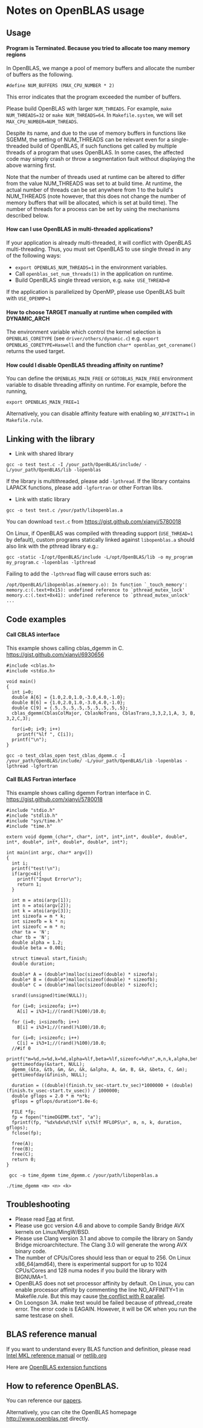 # Notes on OpenBLAS usage
## Usage

#### Program is Terminated. Because you tried to allocate too many memory regions

In OpenBLAS, we mange a pool of memory buffers and allocate the number of
buffers as the following.
```
#define NUM_BUFFERS (MAX_CPU_NUMBER * 2)
```
This error indicates that the program exceeded the number of buffers.

Please build OpenBLAS with larger `NUM_THREADS`. For example, `make
NUM_THREADS=32` or `make NUM_THREADS=64`.  In `Makefile.system`, we will set
`MAX_CPU_NUMBER=NUM_THREADS`.

Despite its name, and due to the use of memory buffers in functions like SGEMM,
the setting of NUM_THREADS can be relevant even for a single-threaded build 
of OpenBLAS, if such functions get called by multiple threads of a program
that uses OpenBLAS. In some cases, the affected code may simply crash or throw 
a segmentation fault without displaying the above warning first.

Note that the number of threads used at runtime can be altered to differ from the
value NUM_THREADS was set to at build time. At runtime, the actual number of
threads can be set anywhere from 1 to the build's NUM_THREADS (note however,
that this does not change the number of memory buffers that will be allocated,
which is set at build time). The number of threads for a process can be set by
using the mechanisms described below.


#### How can I use OpenBLAS in multi-threaded applications?

If your application is already multi-threaded, it will conflict with OpenBLAS
multi-threading. Thus, you must set OpenBLAS to use single thread in any of the
following ways:

* `export OPENBLAS_NUM_THREADS=1` in the environment variables.
* Call `openblas_set_num_threads(1)` in the application on runtime.
* Build OpenBLAS single thread version, e.g. `make USE_THREAD=0`

If the application is parallelized by OpenMP, please use OpenBLAS built with
`USE_OPENMP=1`

#### How to choose TARGET manually at runtime when compiled with DYNAMIC_ARCH

The environment variable which control the kernel selection is
`OPENBLAS_CORETYPE` (see `driver/others/dynamic.c`) e.g. `export
OPENBLAS_CORETYPE=Haswell` and the function `char* openblas_get_corename()`
returns the used target.

#### How could I disable OpenBLAS threading affinity on runtime?

You can define the `OPENBLAS_MAIN_FREE` or `GOTOBLAS_MAIN_FREE` environment
variable to disable threading affinity on runtime. For example, before the
running,
```
export OPENBLAS_MAIN_FREE=1
```

Alternatively, you can disable affinity feature with enabling `NO_AFFINITY=1`
in `Makefile.rule`.

## Linking with the library

* Link with shared library

`gcc -o test test.c -I /your_path/OpenBLAS/include/ -L/your_path/OpenBLAS/lib -lopenblas`

If the library is multithreaded, please add `-lpthread`. If the library
contains LAPACK functions, please add `-lgfortran` or other Fortran libs.

* Link with static library

`gcc -o test test.c /your/path/libopenblas.a`

You can download `test.c` from https://gist.github.com/xianyi/5780018

On Linux, if OpenBLAS was compiled with threading support (`USE_THREAD=1` by
default), custom programs statically linked against `libopenblas.a` should also
link with the pthread library e.g.:

```
gcc -static -I/opt/OpenBLAS/include -L/opt/OpenBLAS/lib -o my_program my_program.c -lopenblas -lpthread
```

Failing to add the `-lpthread` flag will cause errors such as:

```
/opt/OpenBLAS/libopenblas.a(memory.o): In function `_touch_memory':
memory.c:(.text+0x15): undefined reference to `pthread_mutex_lock'
memory.c:(.text+0x41): undefined reference to `pthread_mutex_unlock'
...
```

## Code examples

#### Call CBLAS interface
This example shows calling cblas_dgemm in C. https://gist.github.com/xianyi/6930656
```
#include <cblas.h>
#include <stdio.h>

void main()
{
  int i=0;
  double A[6] = {1.0,2.0,1.0,-3.0,4.0,-1.0};
  double B[6] = {1.0,2.0,1.0,-3.0,4.0,-1.0};
  double C[9] = {.5,.5,.5,.5,.5,.5,.5,.5,.5};
  cblas_dgemm(CblasColMajor, CblasNoTrans, CblasTrans,3,3,2,1,A, 3, B, 3,2,C,3);

  for(i=0; i<9; i++)
    printf("%lf ", C[i]);
  printf("\n");
}
```
`gcc -o test_cblas_open test_cblas_dgemm.c -I /your_path/OpenBLAS/include/ -L/your_path/OpenBLAS/lib -lopenblas -lpthread -lgfortran`

#### Call BLAS Fortran interface

This example shows calling dgemm Fortran interface in C. https://gist.github.com/xianyi/5780018

```
#include "stdio.h"
#include "stdlib.h"
#include "sys/time.h"
#include "time.h"

extern void dgemm_(char*, char*, int*, int*,int*, double*, double*, int*, double*, int*, double*, double*, int*);

int main(int argc, char* argv[])
{
  int i;
  printf("test!\n");
  if(argc<4){
    printf("Input Error\n");
    return 1;
  }

  int m = atoi(argv[1]);
  int n = atoi(argv[2]);
  int k = atoi(argv[3]);
  int sizeofa = m * k;
  int sizeofb = k * n;
  int sizeofc = m * n;
  char ta = 'N';
  char tb = 'N';
  double alpha = 1.2;
  double beta = 0.001;

  struct timeval start,finish;
  double duration;

  double* A = (double*)malloc(sizeof(double) * sizeofa);
  double* B = (double*)malloc(sizeof(double) * sizeofb);
  double* C = (double*)malloc(sizeof(double) * sizeofc);

  srand((unsigned)time(NULL));

  for (i=0; i<sizeofa; i++)
    A[i] = i%3+1;//(rand()%100)/10.0;

  for (i=0; i<sizeofb; i++)
    B[i] = i%3+1;//(rand()%100)/10.0;

  for (i=0; i<sizeofc; i++)
    C[i] = i%3+1;//(rand()%100)/10.0;
  //#if 0
  printf("m=%d,n=%d,k=%d,alpha=%lf,beta=%lf,sizeofc=%d\n",m,n,k,alpha,beta,sizeofc);
  gettimeofday(&start, NULL);
  dgemm_(&ta, &tb, &m, &n, &k, &alpha, A, &m, B, &k, &beta, C, &m);
  gettimeofday(&finish, NULL);

  duration = ((double)(finish.tv_sec-start.tv_sec)*1000000 + (double)(finish.tv_usec-start.tv_usec)) / 1000000;
  double gflops = 2.0 * m *n*k;
  gflops = gflops/duration*1.0e-6;

  FILE *fp;
  fp = fopen("timeDGEMM.txt", "a");
  fprintf(fp, "%dx%dx%d\t%lf s\t%lf MFLOPS\n", m, n, k, duration, gflops);
  fclose(fp);

  free(A);
  free(B);
  free(C);
  return 0;
}
```

` gcc -o time_dgemm time_dgemm.c /your/path/libopenblas.a`

` ./time_dgemm <m> <n> <k> `

## Troubleshooting
* Please read [Faq](https://github.com/xianyi/OpenBLAS/wiki/Faq) at first.
* Please use gcc version 4.6 and above to compile Sandy Bridge AVX kernels on Linux/MingW/BSD.
* Please use Clang version 3.1 and above to compile the library on Sandy Bridge microarchitecture. The Clang 3.0 will generate the wrong AVX binary code.
* The number of CPUs/Cores should less than or equal to 256. On Linux x86_64(amd64), there is experimental support for up to 1024 CPUs/Cores and 128 numa nodes if you build the library with BIGNUMA=1.
* OpenBLAS does not set processor affinity by default. On Linux, you can enable processor affinity by commenting the line NO_AFFINITY=1 in Makefile.rule. But this may cause [the conflict with R parallel](https://stat.ethz.ch/pipermail/r-sig-hpc/2012-April/001348.html).
* On Loongson 3A. make test would be failed because of pthread_create error. The error code is EAGAIN. However, it will be OK when you run the same testcase on shell.

## BLAS reference manual
If you want to understand every BLAS function and definition, please read
[Intel MKL reference manual](https://software.intel.com/sites/products/documentation/doclib/iss/2013/mkl/mklman/GUID-F7ED9FB8-6663-4F44-A62B-61B63C4F0491.htm)
or [netlib.org](http://netlib.org/blas/)

Here are [OpenBLAS extension functions](https://github.com/xianyi/OpenBLAS/wiki/OpenBLAS-Extensions)

## How to reference OpenBLAS.

You can reference our [papers](https://github.com/xianyi/OpenBLAS/wiki/publications).

Alternatively, you can cite the OpenBLAS homepage http://www.openblas.net directly.

